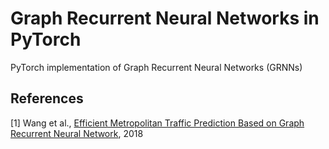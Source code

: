 Graph Recurrent Neural Networks in PyTorch
====

PyTorch implementation of Graph Recurrent Neural Networks (GRNNs)

## References

[1] Wang et al., [Efficient Metropolitan Traffic Prediction Based on Graph Recurrent Neural Network](https://arxiv.org/abs/1811.00740), 2018
